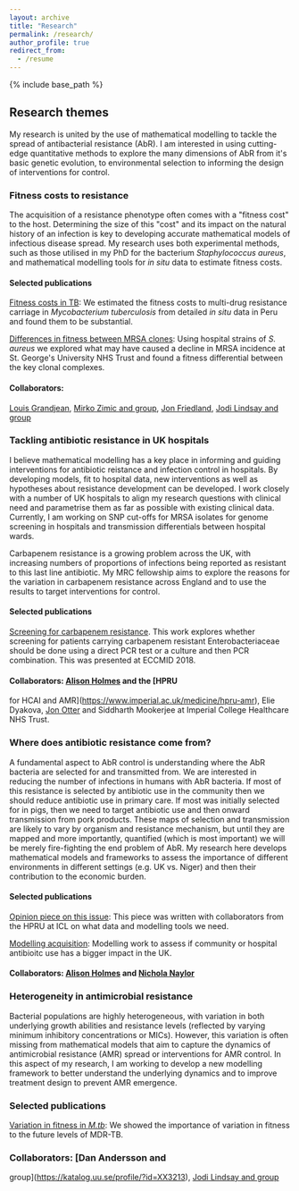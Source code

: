 ```yaml
---
layout: archive
title: "Research"
permalink: /research/
author_profile: true
redirect_from:
  - /resume
---
```


{% include base_path %}

## Research themes

My research is united by the use of mathematical modelling to tackle the spread of antibacterial resistance (AbR). I am interested in using cutting-edge quantitative methods to explore the many dimensions of AbR from it's basic genetic evolution, to environmental selection to informing the design of interventions for control.

### Fitness costs to resistance

The acquisition of a resistance phenotype often comes with a "fitness
cost" to the host. Determining the size of this "cost" and its impact on
the natural history of an infection is key to developing accurate
mathematical models of infectious disease spread. My research uses both experimental methods, such as those utilised in my PhD for the bacterium *Staphylococcus aureus*, and mathematical modelling tools for *in situ* data to estimate fitness costs. 

#### Selected publications
[Fitness costs in TB](https://royalsocietypublishing.org/doi/abs/10.1098/rsif.2018.0025): We estimated the fitness costs to multi-drug resistance carriage in *Mycobacterium tuberculosis* from detailed *in situ* data in Peru and found them to be substantial.

[Differences in fitness between MRSA clones](https://www.ncbi.nlm.nih.gov/pubmed/22761331): Using hospital strains of *S. aureus* we explored what may have caused a decline in MRSA incidence at St. George's University NHS Trust and found a fitness differential between the key clonal complexes. 

#### Collaborators: 
[Louis Grandjean](https://www.researchgate.net/profile/Louis_Grandjean2-UCL), [Mirko Zimic and group](http://www.upch.edu.pe/vrinve/investigacion/lbbm-gbi), [Jon Friedland](http://www.imperial.ac.uk/people/j.friedland), [Jodi Lindsay and
group](https://www.sgul.ac.uk/research-profiles-a-z/jodi-lindsay)

### Tackling antibiotic resistance in UK hospitals

I believe mathematical modelling has a key place in informing and guiding interventions for antibiotic reistance and infection control in hospitals. By developing models, fit to hospital data, new interventions as well as hypotheses about resistance development can be developed. I work closely with a number of UK hospitals to align my research questions with clinical need and parametrise them as far as possible with existing clinical data. Currently, I am working on SNP cut-offs for MRSA isolates for genome screening in hospitals and transmission differentials between hospital wards. 

Carbapenem resistance is a growing problem across the UK, with increasing numbers of proportions of infections being reported as
resistant to this last line antibiotic. My MRC fellowship aims to explore the reasons for the variation in carbapenem resistance across
England and to use the results to target interventions for control.

#### Selected publications
[Screening for carbapenem resistance](). This work explores whether screening for patients carrying carbapenem resistant Enterobacteriaceae should be done using a direct PCR test or a culture and then PCR combination. This was presented at ECCMID 2018. 

#### Collaborators: [Alison Holmes](https://www.imperial.ac.uk/people/alison.holmes) and the [HPRU
for HCAI and AMR](https://www.imperial.ac.uk/medicine/hpru-amr), Elie Dyakova, [Jon Otter](https://www.imperial.ac.uk/people/j.otter) and 
Siddharth Mookerjee at Imperial College Healthcare NHS Trust.  


### Where does antibiotic resistance come from? 

A fundamental aspect to AbR control is understanding where the AbR bacteria are selected for and transmitted from. We are interested in reducing the number of infections in humans with AbR bacteria. If most of this resistance is selected by antibiotic use in the community then we should reduce antibiotic use in primary care. If most was initially selected for in pigs, then we need to target antibiotic use and then onward transmission from pork products. These maps of selection and transmission are likely to vary by organism and resistance mechanism, but until they are mapped and more importantly, quantified (which is most important) we will be merely fire-fighting the end problem of AbR. My research here develops mathematical models and frameworks to assess the importance of different environments in different settings (e.g. UK vs. Niger) and then their contribution to the economic burden. 

#### Selected publications
[Opinion piece on this issue](https://www.ncbi.nlm.nih.gov/pubmed/29020246): This piece was written with collaborators from the HPRU at ICL on what data and modelling tools we need. 

[Modelling acquisition](https://www.ncbi.nlm.nih.gov/pubmed/30134939): Modelling work to assess if community or hospital antibioitc use has a bigger impact in the UK. 

#### Collaborators: [Alison Holmes](https://www.imperial.ac.uk/people/alison.holmes) and [Nichola Naylor](https://www.lshtm.ac.uk/aboutus/people/naylor.nichola)

### Heterogeneity in antimicrobial resistance

Bacterial populations are highly heterogeneous, with variation in both
underlying growth abilities and resistance levels (reflected by varying
minimum inhibitory concentrations or MICs). However, this variation is
often missing from mathematical models that aim to capture the dynamics
of antimicrobial resistance (AMR) spread or interventions for AMR
control. In this aspect of my research, I am working to develop a new modelling
framework to better understand the underlying dynamics and to improve
treatment design to prevent AMR emergence. 

### Selected publications 
[Variation in fitness in *M.tb*](https://www.ncbi.nlm.nih.gov/pmc/articles/PMC4583567/): We showed the importance of variation in fitness to the future levels of MDR-TB. 

### Collaborators: [Dan Andersson and
group](https://katalog.uu.se/profile/?id=XX3213), [Jodi Lindsay and
group](https://www.sgul.ac.uk/research-profiles-a-z/jodi-lindsay)

